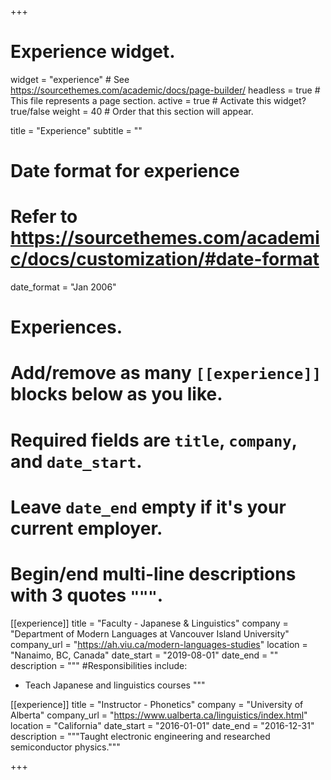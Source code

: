 +++
# Experience widget.
widget = "experience"  # See https://sourcethemes.com/academic/docs/page-builder/
headless = true  # This file represents a page section.
active = true  # Activate this widget? true/false
weight = 40  # Order that this section will appear.

title = "Experience"
subtitle = ""

# Date format for experience
#   Refer to https://sourcethemes.com/academic/docs/customization/#date-format
date_format = "Jan 2006"

# Experiences.
#   Add/remove as many `[[experience]]` blocks below as you like.
#   Required fields are `title`, `company`, and `date_start`.
#   Leave `date_end` empty if it's your current employer.
#   Begin/end multi-line descriptions with 3 quotes `"""`.
[[experience]]
  title = "Faculty - Japanese & Linguistics"
  company = "Department of Modern Languages at Vancouver Island University"
  company_url = "https://ah.viu.ca/modern-languages-studies"
  location = "Nanaimo, BC, Canada"
  date_start = "2019-08-01"
  date_end = ""
  description = """
  #Responsibilities include:

  * Teach Japanese and linguistics courses
  """

[[experience]]
  title = "Instructor - Phonetics"
  company = "University of Alberta"
  company_url = "https://www.ualberta.ca/linguistics/index.html"
  location = "California"
  date_start = "2016-01-01"
  date_end = "2016-12-31"
  description = """Taught electronic engineering and researched semiconductor physics."""

+++
